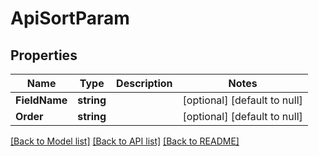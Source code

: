 # ApiSortParam

## Properties
Name | Type | Description | Notes
------------ | ------------- | ------------- | -------------
**FieldName** | **string** |  | [optional] [default to null]
**Order** | **string** |  | [optional] [default to null]

[[Back to Model list]](../README.md#documentation-for-models) [[Back to API list]](../README.md#documentation-for-api-endpoints) [[Back to README]](../README.md)


